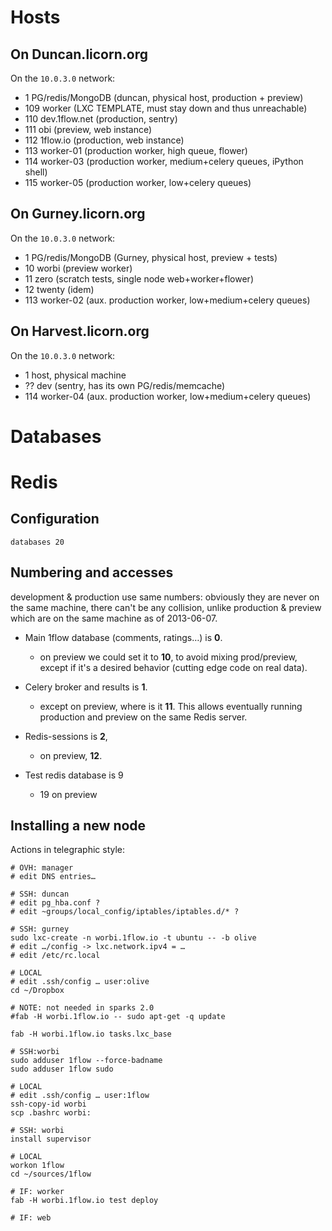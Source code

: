 
# Hosts

## On Duncan.licorn.org

On the `10.0.3.0` network:

- 1     PG/redis/MongoDB (duncan, physical host, production + preview)
- 109    worker (LXC TEMPLATE, must stay down and thus unreachable)
- 110    dev.1flow.net (production, sentry)
- 111    obi (preview, web instance)
- 112    1flow.io (production, web instance)
- 113    worker-01 (production worker, high queue, flower)
- 114    worker-03 (production worker, medium+celery queues, iPython shell)
- 115    worker-05 (production worker, low+celery queues)

## On Gurney.licorn.org

On the `10.0.3.0` network:

- 1     PG/redis/MongoDB (Gurney, physical host, preview + tests)
- 10    worbi (preview worker)
- 11    zero (scratch tests, single node web+worker+flower)
- 12    twenty (idem)
- 113    worker-02 (aux. production worker, low+medium+celery queues)

## On Harvest.licorn.org

On the `10.0.3.0` network:

- 1     host, physical machine
- ??    dev (sentry, has its own PG/redis/memcache)
- 114    worker-04 (aux. production worker, low+medium+celery queues)

# Databases

# Redis

## Configuration

    databases 20

## Numbering and accesses

development & production use same numbers: obviously they are never on the same
machine, there can't be any collision, unlike production & preview which are
on the same machine as of 2013-06-07.

- Main 1flow database (comments, ratings…) is **0**.
    - on preview we could set it to **10**, to avoid mixing prod/preview, except
      if it's a desired behavior (cutting edge code on real data).

- Celery broker and results is **1**.
    - except on preview, where is it **11**. This allows eventually running production and preview on the same Redis server.

- Redis-sessions is **2**,
    - on preview, **12**.

- Test redis database is 9
    - 19 on preview


## Installing a new node

Actions in telegraphic style:

    # OVH: manager
    # edit DNS entries…

    # SSH: duncan
    # edit pg_hba.conf ?
    # edit ~groups/local_config/iptables/iptables.d/* ?

    # SSH: gurney
    sudo lxc-create -n worbi.1flow.io -t ubuntu -- -b olive
    # edit …/config -> lxc.network.ipv4 = …
    # edit /etc/rc.local

    # LOCAL
    # edit .ssh/config … user:olive
    cd ~/Dropbox

    # NOTE: not needed in sparks 2.0
    #fab -H worbi.1flow.io -- sudo apt-get -q update

    fab -H worbi.1flow.io tasks.lxc_base

    # SSH:worbi
    sudo adduser 1flow --force-badname
    sudo adduser 1flow sudo

    # LOCAL
    # edit .ssh/config … user:1flow
    ssh-copy-id worbi
    scp .bashrc worbi:

    # SSH: worbi
    install supervisor

    # LOCAL
    workon 1flow
    cd ~/sources/1flow

    # IF: worker
    fab -H worbi.1flow.io test deploy

    # IF: web
